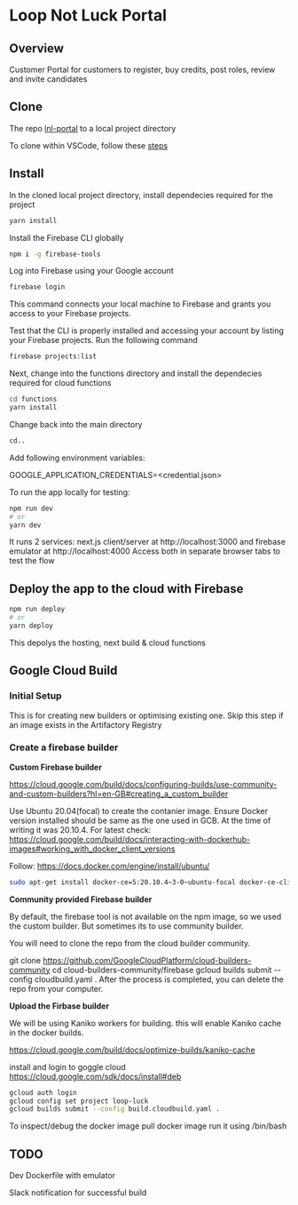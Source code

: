 # Loop Not Luck Portal

## Overview
Customer Portal for customers to register, buy credits, post roles, review and invite candidates

## Clone
The repo [lnl-portal](https://github.com/ranga27/lnl-portal) to a local project directory

To clone within VSCode, follow these [steps](https://docs.microsoft.com/en-us/azure/developer/javascript/how-to/with-visual-studio-code/clone-github-repository?tabs=create-repo-command-palette%2Cinitialize-repo-activity-bar%2Ccreate-branch-command-palette%2Ccommit-changes-command-palette%2Cpush-command-palette)
## Install
In the cloned local project directory, install dependecies required for the project
```bash
yarn install
```
Install the Firebase CLI globally
```bash
npm i -g firebase-tools
```
Log into Firebase using your Google account
```bash
firebase login
```

This command connects your local machine to Firebase and grants you access to your Firebase projects.

Test that the CLI is properly installed and accessing your account by listing your Firebase projects. Run the following command
```bash
firebase projects:list
```
Next, change into the functions directory and install the dependecies required for cloud functions
```bash
cd functions
yarn install
```
Change back into the main directory
```bash
cd..
```

Add following environment variables:

GOOGLE_APPLICATION_CREDENTIALS=<credential.json>

To run the app locally for testing:
```bash
npm run dev
# or
yarn dev
```
It runs 2 services: next.js client/server at http://localhost:3000 and firebase emulator at http://localhost:4000
Access both in separate browser tabs to test the flow

## Deploy the app to the cloud with Firebase
```bash
npm run deploy
# or
yarn deploy
```
This depolys the hosting, next build & cloud functions

## Google Cloud Build 
### Initial Setup 

This is for creating new builders or optimising existing one. Skip this step if an image exists in the Artifactory Registry

### Create a firebase builder

**Custom Firebase builder**

https://cloud.google.com/build/docs/configuring-builds/use-community-and-custom-builders?hl=en-GB#creating_a_custom_builder

Use Ubuntu 20.04(focal) to create the contanier image.
Ensure Docker version installed should be same as the one used in GCB. At the time of writing it was 20.10.4. For latest check: https://cloud.google.com/build/docs/interacting-with-dockerhub-images#working_with_docker_client_versions

Follow: https://docs.docker.com/engine/install/ubuntu/

```sh
sudo apt-get install docker-ce=5:20.10.4~3-0~ubuntu-focal docker-ce-cli=5:20.10.4~3-0~ubuntu-focal containerd.io docker-compose-plugin
```

**Community provided Firebase builder**

By default, the firebase tool is not available on the npm image, so we used the custom builder. But sometimes its to use community builder.

You will need to clone the repo from the cloud builder community.

git clone https://github.com/GoogleCloudPlatform/cloud-builders-community
cd cloud-builders-community/firebase
gcloud builds submit --config cloudbuild.yaml .
After the process is completed, you can delete the repo from your computer.


**Upload the Firbase builder**

We will be using Kaniko workers for building. this will enable Kaniko cache in the docker builds.

https://cloud.google.com/build/docs/optimize-builds/kaniko-cache

install and login to goggle cloud 
https://cloud.google.com/sdk/docs/install#deb

```sh
gcloud auth login
gcloud config set project loop-luck
gcloud builds submit --config build.cloudbuild.yaml .
```
To inspect/debug the docker image
pull docker image 
run it using /bin/bash
## TODO

Dev Dockerfile with emulator

Slack notification for successful build


